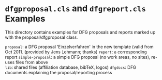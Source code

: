 # `dfgproposal.cls` and `dfgreport.cls` Examples

This directory contains examples for DFG proposals and reports marked up with the
proposal/dfgproposal class.

`proposal`:	     	    a DFG proposal 'Einzelverfahren' in the new template (valid from Oct 2011. (provided by Jens Lehmann; thanks)
`report`: 	            a corresponding report 
`simple-proposal`: a simple DFG proposal (no work areas, no sites), re-uses files from above  
`lib`: 		            shared files (affiliation database, bibTeX, logos)
`dfgdocs`: 		    DFG documents explaining the proposal/reporting process

